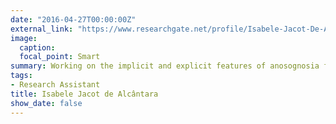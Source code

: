 ```yaml
---
date: "2016-04-27T00:00:00Z"
external_link: "https://www.researchgate.net/profile/Isabele-Jacot-De-Alcantara"
image:
  caption: 
  focal_point: Smart
summary: Working on the implicit and explicit features of anosognosia for neurological illness and for unilateral spatial neglect 
tags:
- Research Assistant
title: Isabele Jacot de Alcântara
show_date: false
---
```

